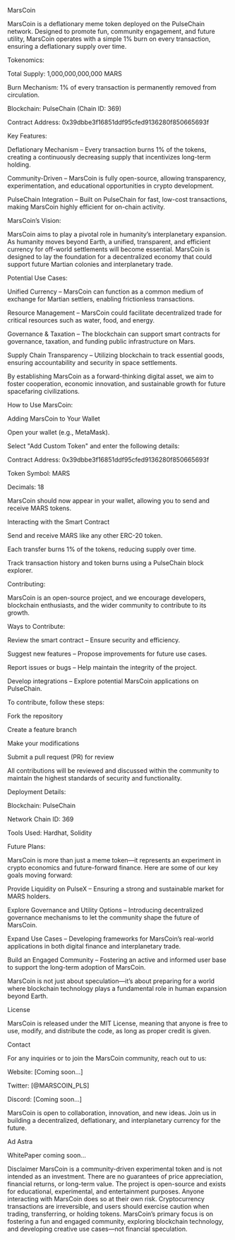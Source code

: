 MarsCoin

MarsCoin is a deflationary meme token deployed on the PulseChain network. Designed to promote fun, community engagement, and future utility, MarsCoin operates with a simple 1% burn on every transaction, ensuring a deflationary supply over time.


Tokenomics:

Total Supply: 1,000,000,000,000 MARS

Burn Mechanism: 1% of every transaction is permanently removed from circulation.

Blockchain: PulseChain (Chain ID: 369)

Contract Address: 0x39dbbe3f16851ddf95cfed9136280f850665693f


Key Features:

Deflationary Mechanism – Every transaction burns 1% of the tokens, creating a continuously decreasing supply that incentivizes long-term holding.

Community-Driven – MarsCoin is fully open-source, allowing transparency, experimentation, and educational opportunities in crypto development.

PulseChain Integration – Built on PulseChain for fast, low-cost transactions, making MarsCoin highly efficient for on-chain activity.


MarsCoin’s Vision:

MarsCoin aims to play a pivotal role in humanity’s interplanetary expansion. As humanity moves beyond Earth, a unified, transparent, and efficient currency for off-world settlements will become essential. MarsCoin is designed to lay the foundation for a decentralized economy that could support future Martian colonies and interplanetary trade.


Potential Use Cases:

Unified Currency – MarsCoin can function as a common medium of exchange for Martian settlers, enabling frictionless transactions.

Resource Management – MarsCoin could facilitate decentralized trade for critical resources such as water, food, and energy.

Governance & Taxation – The blockchain can support smart contracts for governance, taxation, and funding public infrastructure on Mars.

Supply Chain Transparency – Utilizing blockchain to track essential goods, ensuring accountability and security in space settlements.

By establishing MarsCoin as a forward-thinking digital asset, we aim to foster cooperation, economic innovation, and sustainable growth for future spacefaring civilizations.

How to Use MarsCoin:

Adding MarsCoin to Your Wallet

Open your wallet (e.g., MetaMask).

Select "Add Custom Token" and enter the following details:

Contract Address: 0x39dbbe3f16851ddf95cfed9136280f850665693f

Token Symbol: MARS

Decimals: 18

MarsCoin should now appear in your wallet, allowing you to send and receive MARS tokens.

Interacting with the Smart Contract

Send and receive MARS like any other ERC-20 token.

Each transfer burns 1% of the tokens, reducing supply over time.

Track transaction history and token burns using a PulseChain block explorer.


Contributing:

MarsCoin is an open-source project, and we encourage developers, blockchain enthusiasts, and the wider community to contribute to its growth.


Ways to Contribute:

Review the smart contract – Ensure security and efficiency.

Suggest new features – Propose improvements for future use cases.

Report issues or bugs – Help maintain the integrity of the project.

Develop integrations – Explore potential MarsCoin applications on PulseChain.


To contribute, follow these steps:

Fork the repository

Create a feature branch

Make your modifications

Submit a pull request (PR) for review

All contributions will be reviewed and discussed within the community to maintain the highest standards of security and functionality.


Deployment Details:

Blockchain: PulseChain

Network Chain ID: 369

Tools Used: Hardhat, Solidity


Future Plans:

MarsCoin is more than just a meme token—it represents an experiment in crypto economics and future-forward finance. Here are some of our key goals moving forward:

Provide Liquidity on PulseX – Ensuring a strong and sustainable market for MARS holders.

Explore Governance and Utility Options – Introducing decentralized governance mechanisms to let the community shape the future of MarsCoin.

Expand Use Cases – Developing frameworks for MarsCoin’s real-world applications in both digital finance and interplanetary trade.

Build an Engaged Community – Fostering an active and informed user base to support the long-term adoption of MarsCoin.

MarsCoin is not just about speculation—it’s about preparing for a world where blockchain technology plays a fundamental role in human expansion beyond Earth.

License

MarsCoin is released under the MIT License, meaning that anyone is free to use, modify, and distribute the code, as long as proper credit is given.

Contact

For any inquiries or to join the MarsCoin community, reach out to us:

Website: [Coming soon…]

Twitter: [@MARSCOIN_PLS]

Discord: [Coming soon…]

MarsCoin is open to collaboration, innovation, and new ideas. Join us in building a decentralized, deflationary, and interplanetary currency for the future. 

Ad Astra

WhitePaper coming soon…

Disclaimer
MarsCoin is a community-driven experimental token and is not intended as an investment. There are no guarantees of price appreciation, financial returns, or long-term value. The project is open-source and exists for educational, experimental, and entertainment purposes. Anyone interacting with MarsCoin does so at their own risk. Cryptocurrency transactions are irreversible, and users should exercise caution when trading, transferring, or holding tokens.
MarsCoin’s primary focus is on fostering a fun and engaged community, exploring blockchain technology, and developing creative use cases—not financial speculation.



